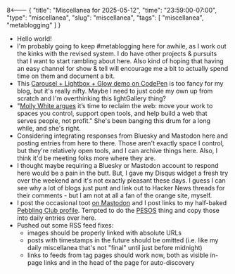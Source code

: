 8<--- { "title": "Miscellanea for 2025-05-12", "time": "23:59:00-07:00", "type": "miscellanea", "slug": "miscellanea", "tags": [ "miscellanea", "metablogging" ] }

- Hello world!
- I'm probably going to keep #metablogging here for awhile, as I work out the kinks with the revised system. I do have other projects & pursuits that I want to start rambling about here. Also kind of hoping that having an easy channel for show & tell will encourage me a bit to actually spend time on them and document a bit.
- This [Carousel + Lightbox + Glow demo on CodePen](https://codepen.io/tofjadesign/pen/LEExbqr) is too fancy for my blog, but it's really nifty. Maybe I need to just code my own up from scratch and I'm overthinking this lightGallery thing?
- "[Molly White argues](https://flipboard.video/w/p7cECAUgThGrfQo9Cqvb8r) it’s time to reclaim the web: move your work to spaces you control, support open tools, and help build a web that serves people, not profit." She's been banging this drum for a long while, and she's right.
- Considering integrating responses from Bluesky and Mastodon here and posting entries from here to there. Those aren't exactly space I control, but they're relatively open tools, and I can archive things here. Also, I think it'd be meeting folks more where they are. 
- I thought maybe requiring a Bluesky or Mastodon account to respond here would be a pain in the butt. But, I gave my Disqus widget a fresh try over the weekend and it's not exactly pleasant these days. I guess I can see why a lot of blogs just punt and link out to Hacker News threads for their comments - but I am not at all a fan of the orange site, myself.
- I post the occasional toot [on Mastodon](https://masto.hackers.town/@lmorchard) and I post links to my half-baked [Pebbling Club profile](https://pebbl.ing/u/lmorchard?). Tempted to do the [PESOS](https://indieweb.org/PESOS) thing and copy those into daily entries over here.
- Pushed out some RSS feed fixes: 
	- images should be properly linked with absolute URLs
	- posts with timestamps in the future should be omitted (i.e. like my daily miscellanea that's not "final" until just before midnight)
	- links to feeds from tag pages should work now, both as visible in-page links and in the head of the page for auto-discovery
